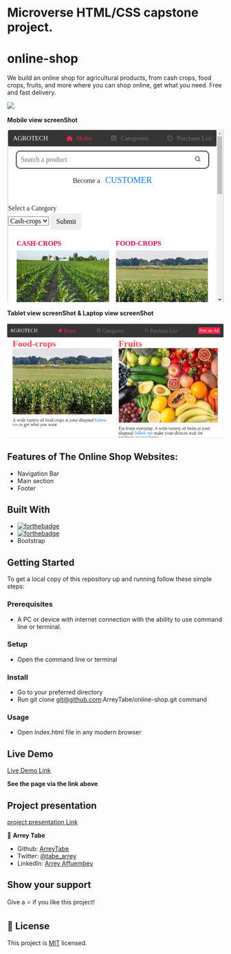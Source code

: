 # Microverse HTML/CSS capstone project.


# online-shop


We build an online shop for agricultural products, from cash crops, food crops, fruits, and more where you can shop online, get what you need. Free and fast delivery.


![](https://img.shields.io/badge/Microverse-blueviolet)




**Mobile view screenShot**

![moblie view](assets/images/project-screenshot/mob-view.png)

**Tablet view screenShot &  Laptop view screenShot**

![tablet view, desktop view](assets/images/project-screenshot/tab-view.png)


## Features of The Online Shop  Websites:

- Navigation Bar
- Main section
- Footer

## Built With

- [![forthebadge](https://forthebadge.com/images/badges/uses-html.svg)](https://forthebadge.com)
- [![forthebadge](https://forthebadge.com/images/badges/uses-css.svg)](https://forthebadge.com)
- Bootstrap

## Getting Started

To get a local copy of this repository up and running follow these simple steps:

### Prerequisites

- A PC or device with internet connection with the ability to use command line  or terminal.

### Setup

- Open the command line  or terminal

### Install

- Go to your preferred directory
- Run git clone git@github.com:ArreyTabe/online-shop.git command

### Usage

- Open index.html file in any modern browser


## Live Demo

[Live Demo Link](https://raw.githack.com/ArreyTabe/online-shop/shop-features/category.html)

**See the page via the link above**


## Project presentation
[project presentation Link](https://youtu.be/i9HHoU6F_vg)


👤 **Arrey Tabe**

- Github: [ArreyTabe](https://github.com/ArreyTabe)
- Twitter: [@tabe_arrey](https://twitter.com/tabe_arrey)
- LinkedIn: [Arrey Affuembey](https://www.linkedin.com/in/arrey-affuembey-80a8b11a8/)

## Show your support

Give a ⭐️ if you like this project!

## 📝 License

This project is [MIT](https://choosealicense.com/licenses/mit/) licensed.
